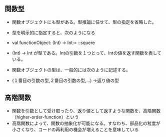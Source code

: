 ## 関数型
- 関数オブジェクトにも型がある。型推論に任せて、型の指定を省略した。
- 型を明示的に指定すると、次のようになる
- val functionObject: (Int) -> Int:= ::squere

- (Int) -> Int が型である。Intの引数を１つとって、Intの値を返す関数を表している。
- 関数オブジェクトの型は、一般的には次のように記述する。
- (１番目の引数の型,２番目の引数の型,...) ->返り値の型


## 高階関数
- 関数を引数として受け取ったり、返り値として返すような関数を、高階関数（higher-order-function）という
- 高階関数によって、関数の抽象化が可能になる。すなわち、部品化の粒度が小さくなり、コードの再利用の機会が増えることを意味している
